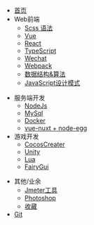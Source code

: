 * [首页](/docs/index.md)
* Web前端
    * [Scss 语法](/docs/Web/Scss/index)
    * [Vue](/docs/Web/Vue/index)
    * [React](/docs/Web/React/index)
    * [TypeScript](/docs/Web/Typescript/index)
    <!-- * [Electron](/docs/Web/Electron/index) -->
    <!-- * [Hybrid](/docs/Web/Hybrid/index) -->
    * [Wechat](/docs/Web/Wechat/index)
    * [Webpack](/docs/Web/Webpack/index)
    * [数据结构&算法](/docs/Algorithm/index)
    * [JavaScript设计模式](/docs/Web/Design/index)
<!-- * [前端面试题](/docs/Interview/index) -->
* 服务端开发
    * [NodeJs](/docs/WebServer/Node/index)
    <!-- * [PHP](/docs/WebServer/PHP/index) -->
    <!-- * [Java](/docs/WebServer/Java/index) -->
    * [MySql](/docs/WebServer/MySql/index)
    * [Docker](/docs/WebServer/Docker/index)
    * [vue-nuxt + node-egg](/docs/WebServer/FullStackCombat/index)
* 游戏开发
    * [CocosCreater](/docs/Game/CocosCreater/index)
    * [Unity](/docs/Game/Unity/index)
    * [Lua](/docs/Game/Lua/index)
    * [FairyGui](/docs/Game/FairyGui/index)
<!-- * [算法](/docs/Algorithm/index) -->
* 其他/业余
    * [Jmeter工具](/docs/WebServer/Jmeter/index)
    * [Photoshop](/docs/Photoshop/index)
    * [收藏](/docs/Collection/index)
* [Git](/docs/Git/index)